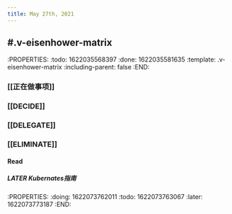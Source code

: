```yaml
---
title: May 27th, 2021
---
```


## #.v-eisenhower-matrix
:PROPERTIES:
:todo: 1622035568397
:done: 1622035581635
:template: .v-eisenhower-matrix
:including-parent: false
:END:
### [[正在做事项]]
####
####
####
### [[DECIDE]]
####
####
####
### [[DELEGATE]]
####
####
####
### [[ELIMINATE]]
#### Read
##### LATER Kubernates指南
:PROPERTIES:
:doing: 1622073762011
:todo: 1622073763067
:later: 1622073773187
:END:
####
####
